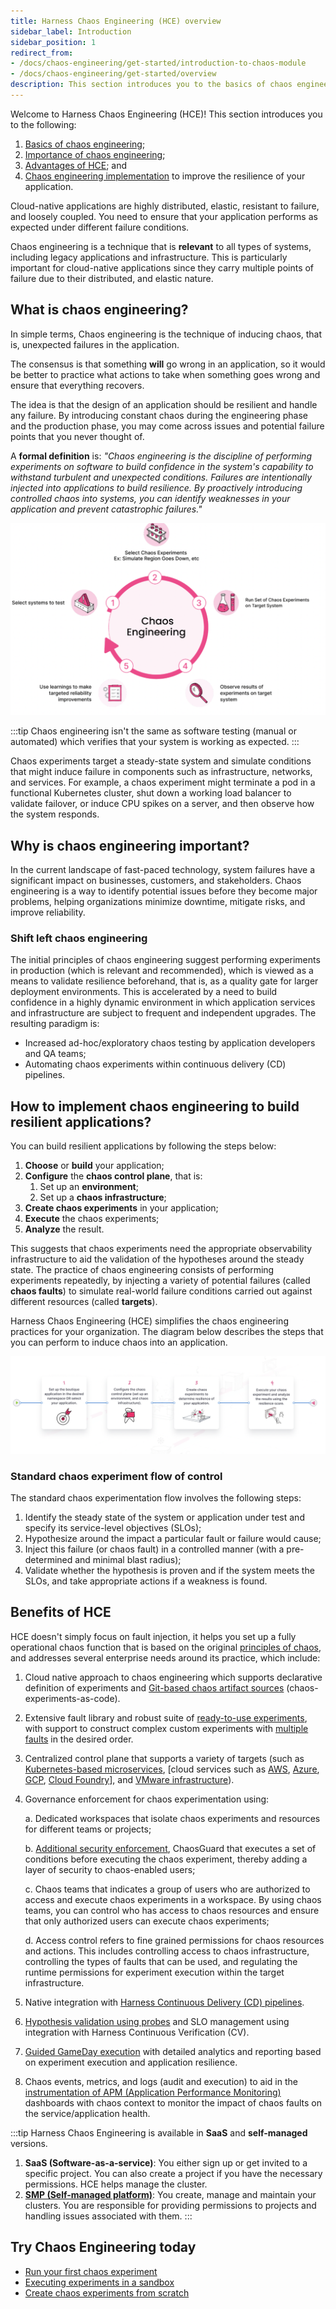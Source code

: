 ```yaml
---
title: Harness Chaos Engineering (HCE) overview
sidebar_label: Introduction
sidebar_position: 1
redirect_from:
- /docs/chaos-engineering/get-started/introduction-to-chaos-module
- /docs/chaos-engineering/get-started/overview
description: This section introduces you to the basics of chaos engineering, its importance, and its advantages.
---
```


Welcome to Harness Chaos Engineering (HCE)! This section introduces you to the following:
1. [Basics of chaos engineering](#what-is-chaos-engineering);
2. [Importance of chaos engineering](#why-is-chaos-engineering-important);
3. [Advantages of HCE](#benefits-of-hce); and
4. [Chaos engineering implementation](#how-to-implement-chaos-engineering-to-build-resilient-applications) to improve the resilience of your application.

Cloud-native applications are highly distributed, elastic, resistant to failure, and loosely coupled. You need to ensure that your application performs as expected under different failure conditions.

Chaos engineering is a technique that is **relevant** to all types of systems, including legacy applications and infrastructure. This is particularly important for cloud-native applications since they carry multiple points of failure due to their distributed, and elastic nature.

## What is chaos engineering?

In simple terms, Chaos engineering is the technique of inducing chaos, that is, unexpected failures in the application.

The consensus is that something **will** go wrong in an application, so it would be better to practice what actions to take when something goes wrong and ensure that everything recovers.

The idea is that the design of an application should be resilient and handle any failure. By introducing constant chaos during the engineering phase and the production phase, you may come across issues and potential failure points that you never thought of.

A **formal definition** is: _"Chaos engineering is the discipline of performing experiments on software to build confidence in the system's capability to withstand turbulent and unexpected conditions. Failures are intentionally injected into applications to build resilience. By proactively introducing controlled chaos into systems, you can identify weaknesses in your application and prevent catastrophic failures."_

![](./static/overview/chaos-eng-steps.png)

:::tip
Chaos engineering isn't the same as software testing (manual or automated) which verifies that your system is working as expected.
:::

Chaos experiments target a steady-state system and simulate conditions that might induce failure in components such as infrastructure, networks, and services. For example, a chaos experiment might terminate a pod in a functional Kubernetes cluster, shut down a working load balancer to validate failover, or induce CPU spikes on a server, and then observe how the system responds.

## Why is chaos engineering important?

In the current landscape of fast-paced technology, system failures have a significant impact on businesses, customers, and stakeholders. Chaos engineering is a way to identify potential issues before they become major problems, helping organizations minimize downtime, mitigate risks, and improve reliability.

### Shift left chaos engineering

The initial principles of chaos engineering suggest performing experiments in production (which is relevant and recommended), which is viewed as a means to validate resilience beforehand, that is, as a quality gate for larger deployment environments.
This is accelerated by a need to build confidence in a highly dynamic environment in which application services and infrastructure are subject to frequent and independent upgrades. The resulting paradigm is:

- Increased ad-hoc/exploratory chaos testing by application developers and QA teams;
- Automating chaos experiments within continuous delivery (CD) pipelines.

## How to implement chaos engineering to build resilient applications?

You can build resilient applications by following the steps below:

1. **Choose** or **build** your application;
2. **Configure** the **chaos control plane**, that is:
    1. Set up an **environment**;
    2. Set up a **chaos infrastructure**;
3. **Create chaos experiments** in your application;
4. **Execute** the chaos experiments;
5. **Analyze** the result.

This suggests that chaos experiments need the appropriate observability infrastructure to aid the validation of the hypotheses around the steady state. The practice of chaos engineering consists of performing experiments repeatedly, by injecting a variety of potential failures (called **chaos faults**) to simulate real-world failure conditions carried out against different resources (called **targets**).

Harness Chaos Engineering (HCE) simplifies the chaos engineering practices for your organization. The diagram below describes the steps that you can perform to induce chaos into an application.

![Chaos Engineering Overview](./static/overview/first-goal.png)

### Standard chaos experiment flow of control

The standard chaos experimentation flow involves the following steps:
1. Identify the steady state of the system or application under test and specify its service-level objectives (SLOs);
2. Hypothesize around the impact a particular fault or failure would cause;
3. Inject this failure (or chaos fault) in a controlled manner (with a pre-determined and minimal blast radius);
4. Validate whether the hypothesis is proven and if the system meets the SLOs, and take appropriate actions if a weakness is found.

## Benefits of HCE

HCE doesn't simply focus on fault injection, it helps you set up a fully operational chaos function that is based on the original [principles of chaos](https://principlesofchaos.org/), and addresses several enterprise needs around its practice, which include:

1. Cloud native approach to chaos engineering which supports declarative definition of experiments and [Git-based chaos artifact sources](/docs/chaos-engineering/features/chaos-hubs/add-chaos-hub.md) (chaos-experiments-as-code).
2. Extensive fault library and robust suite of [ready-to-use experiments](/docs/chaos-engineering/chaos-faults), with support to construct complex custom experiments with [multiple faults](/docs/chaos-engineering/features/experiments/create-complex-chaos-experiments.md) in the desired order.
3. Centralized control plane that supports a variety of targets (such as [Kubernetes-based microservices](/docs/chaos-engineering/chaos-faults/kubernetes/kubernetes.md), [cloud services such as [AWS](/docs/chaos-engineering/chaos-faults/aws/aws.md), [Azure](/docs/chaos-engineering/chaos-faults/azure/azure.md), [GCP](/docs/chaos-engineering/chaos-faults/gcp/gcp.md), [Cloud Foundry](/docs/chaos-engineering/chaos-faults/cloud-foundry/cloud-foundry.md)], and [VMware infrastructure](/docs/chaos-engineering/chaos-faults/vmware/vmware.md)).

4. Governance enforcement for chaos experimentation using:

    a. Dedicated workspaces that isolate chaos experiments and resources for different teams or projects;

    b. [Additional security enforcement](/docs/chaos-engineering/features/chaosguard/introduction-to-chaosguard.md), ChaosGuard that executes a set of conditions before executing the chaos experiment, thereby adding a layer of security to chaos-enabled users;

    c. Chaos teams that indicates a group of users who are authorized to access and execute chaos experiments in a workspace. By using chaos teams, you can control who has access to chaos resources and ensure that only authorized users can execute chaos experiments;

    d. Access control refers to fine grained permissions for chaos resources and actions. This includes controlling access to chaos infrastructure, controlling the types of faults that can be used, and regulating the runtime permissions for experiment execution within the target infrastructure.

5. Native integration with [Harness Continuous Delivery (CD) pipelines](/docs/chaos-engineering/integrations/hce-and-cd/chaos-cd).
6. [Hypothesis validation using probes](/docs/chaos-engineering/features/resilience-probes/use-probe) and SLO management using integration with Harness Continuous Verification (CV).
7. [Guided GameDay execution](/docs/chaos-engineering/features/gameday/introduction-to-gameday) with detailed analytics and reporting based on experiment execution and application resilience.
8. Chaos events, metrics, and logs (audit and execution) to aid in the [instrumentation of APM (Application Performance Monitoring)](/docs/chaos-engineering/integrations/use-chaos-with-srm.md) dashboards with chaos context to monitor the impact of chaos faults on the service/application health.

:::tip
Harness Chaos Engineering is available in **SaaS** and **self-managed** versions.

1. **SaaS (Software-as-a-service)**: You either sign up or get invited to a specific project. You can also create a project if you have the necessary permissions. HCE helps manage the cluster.
2. [**SMP (Self-managed platform)**](/docs/chaos-engineering/get-started/ce-on-smp/ce-smp-roadmap.md): You create, manage and maintain your clusters. You are responsible for providing permissions to projects and handling issues associated with them.
:::

## Try Chaos Engineering today

* [Run your first chaos experiment](/docs/chaos-engineering/get-started/tutorials/first-chaos-engineering.md)
* [Executing experiments in a sandbox](/docs/chaos-engineering/onboarding/certifications/run-experiments-in-sandbox)
* [Create chaos experiments from scratch](/docs/chaos-engineering/get-started/tutorials/chaos-experiment-from-blank-canvas)

